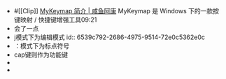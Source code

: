 - #[[Clip]] [MyKeymap 简介 | 咸鱼阿康](https://xianyukang.com/MyKeymap.html#mykeymap-%E7%AE%80%E4%BB%8B)
  MyKeymap 是 Windows 下的一款按键映射 / 快捷键增强工具09:21
- 会了一点
- j模式下为编辑模式
  id:: 6539c792-2686-4975-9514-72e0c5362e0c
- ：模式下为标点符号
- cap键则作为功能键
-
-